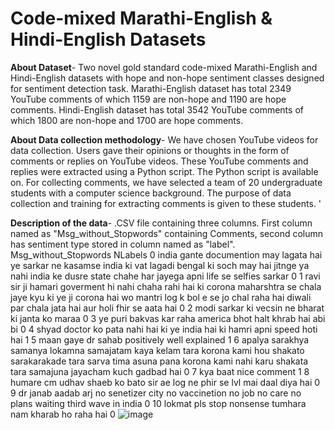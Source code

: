 # Code-mixed Marathi-English & Hindi-English Datasets

**About Dataset**-
Two novel gold standard code-mixed Marathi-English and Hindi-English datasets with hope and non-hope sentiment classes designed for sentiment detection task. Marathi-English dataset has total 2349 YouTube comments of which 1159  are non-hope and 1190 are hope comments. Hindi-English dataset has total 3542 YouTube comments of which 1800  are non-hope and 1700 are hope comments.


**About Data collection methodology**-
We have chosen YouTube videos for data collection. Users gave their opinions or thoughts in the form of comments or replies on YouTube videos. These YouTube comments and replies were extracted using a Python script. The Python script is available on. For collecting comments, we have selected a team of 20 undergraduate students with a computer science background. The purpose of data collection and training for extracting comments is given to these students. '


**Description of the data**-
.CSV file containing three columns. First column named as "Msg_without_Stopwords" containing Comments, second column has sentiment type stored in column named as "label". 
	Msg_without_Stopwords	NLabels
0	india gante documention may lagata hai ye sarkar ne kasamse india ki vat lagadi bengal ki soch may hai jitnge ya nahi india ke dusre state chahe har jayega apni life se selfies sarkar	0
1	ravi sir ji hamari goverment hi nahi chaha rahi hai ki corona maharshtra se chala jaye kyu ki ye ji corona hai wo mantri log k bol e se jo chal raha hai diwali par chala jata hai aur holi fhir se aata hai	0
2	modi sarkar ki vecsin ne bharat ki janta ko maraa	0
3	ye puri bakvas kar raha america bhot halt khrab hai abi bi	0
4	shyad doctor ko pata nahi hai ki ye india hai ki hamri apni speed hoti hai	1
5	maan gaye dr sahab positively well explained	1
6	apalya sarakhya samanya lokamna samajatam kaya kelam tara korona kami hou shakato sarakarakade tara sarva tima asuna pana korona kami nahi karu shakata tara samajuna jayacham kuch gadbad hai	0
7	kya baat nice comment	1
8	humare cm udhav shaeb ko bato sir ae log ne phir se lvl mai daal diya hai	0
9	dr janab aadab arj no senetizer city no vaccinetion no job no care no plans waiting third wave in india	0
10	lokmat pls stop nonsense tumhara nam kharab ho raha hai	0
![image](https://github.com/user-attachments/assets/f052102b-1cdb-4298-8d2b-6c9c747bc9c4)
